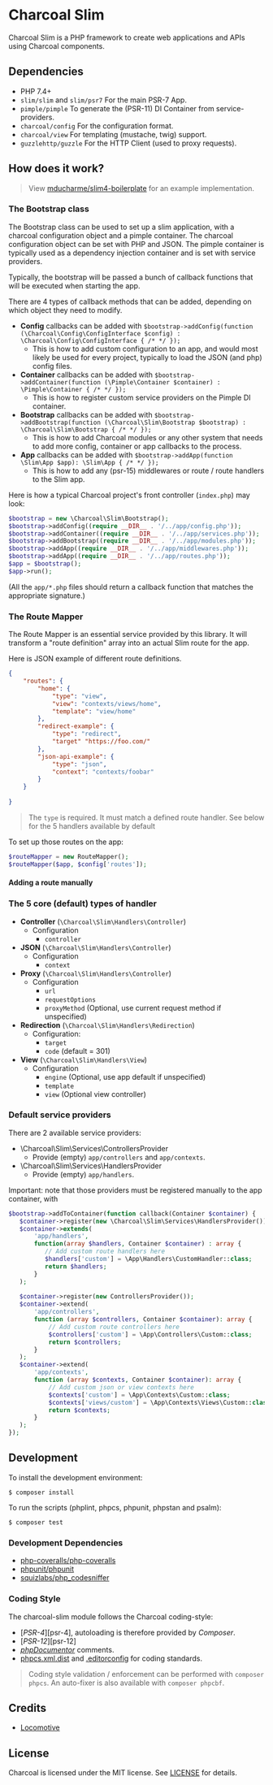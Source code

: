 Charcoal Slim
=============

Charcoal Slim is a PHP framework to create web applications and APIs using Charcoal components.

## Dependencies

- PHP 7.4+
- `slim/slim` and `slim/psr7` For the main PSR-7 App.
- `pimple/pimple` To generate the (PSR-11) DI Container from service-providers.
- `charcoal/config` For the configuration format.
- `charcoal/view` For templating (mustache, twig) support.
- `guzzlehttp/guzzle` For the HTTP Client (used to proxy requests).

## How does it work?

> View [mducharme/slim4-boilerplate](https://github.com/mducharme/slim4-boilerplate) for an example implementation.

### The Bootstrap class

The Bootstrap class can be used to set up a slim application, with a charcoal configuration object and a pimple container.
The charcoal configuration object can be set with PHP and JSON. The pimple container is typically used as a dependency 
injection container and is set with service providers.

Typically, the bootstrap will be passed a bunch of callback functions that will be executed when starting the app. 

There are 4 types of callback methods that can be added, depending on which object they need to modify.

- **Config** callbacks can be added with `$bootstrap->addConfig(function (\Charcoal\Config\ConfigInterface $config) : \Charcoal\Config\ConfigInterface { /* */ });`
  - This is how to add custom configuration to an app, and would most likely be used for every project, typically to load the JSON (and php) config files.
- **Container** callbacks can be added with `$bootstrap->addContainer(function (\Pimple\Container $container) : \Pimple\Container { /* */ });`
  - This is how to register custom service providers on the Pimple DI container.
- **Bootstrap** callbacks can be added with `$bootstrap->addBootstrap(function (\Charcoal\Slim\Bootstrap $bootstrap) : \Charcoal\Slim\Bootstrap { /* */ });`
  - This is how to add Charcoal modules or any other system that needs to add more config, container or app callbacks to the process.
- **App** callbacks can be added with `$bootstrap->addApp(function \Slim\App $app): \Slim\App { /* */ });`
  - This is how to add any (psr-15) middlewares or route / route handlers to the Slim app.

Here is how a typical Charcoal project's front controller (`index.php`) may look:

```php
$bootstrap = new \Charcoal\Slim\Bootstrap();
$bootstrap->addConfig((require __DIR__ . '/../app/config.php'));
$bootstrap->addContainer((require __DIR__ . '/../app/services.php'));
$bootstrap->addBootstrap((require __DIR__ . '/../app/modules.php'));
$bootstrap->addApp((require __DIR__ . '/../app/middlewares.php'));
$bootstrap->addApp((require __DIR__ . '/../app/routes.php'));
$app = $bootstrap();
$app->run();
```

(All the `app/*.php` files should return a callback function that matches the appropriate signature.)

### The Route Mapper

The Route Mapper is an essential service provided by this library. 
It will transform a "route definition" array into an actual Slim route for the app.

Here is JSON example of different route definitions.

```json
{
    "routes": {
        "home": {
            "type": "view",
            "view": "contexts/views/home",
            "template": "view/home"
        },
        "redirect-example": {
            "type": "redirect",
            "target" "https://foo.com/"
        },
        "json-api-example": {
            "type": "json",
            "context": "contexts/foobar"
        }
    }
    
}
```

> The `type` is required. It must match a defined route handler. See below for the 5 handlers available by default

To set up those routes on the app:

```php
$routeMapper = new RouteMapper();
$routeMapper($app, $config['routes']);
```

#### Adding a route manually


### The 5 core (default) types of handler

- **Controller** (`\Charcoal\Slim\Handlers\Controller`)
    - Configuration
        - `controller`
- **JSON** (`\Charcoal\Slim\Handlers\Controller`)
    - Configuration
        - `context`
- **Proxy** (`\Charcoal\Slim\Handlers\Controller`)
    - Configuration
        - `url`
        - `requestOptions`
        - `proxyMethod` (Optional, use current request method if unspecified)
- **Redirection** (`\Charcoal\Slim\Handlers\Redirection`)
    - Configuration:
        - `target`
        - `code` (default = 301)
- **View** (`\Charcoal\Slim\Handlers\View`)
    - Configuration
        - `engine` (Optional, use app default if unspecified)
        - `template`
        - `view` (Optional view controller)

### Default service providers

There are 2 available service providers:
- \Charcoal\Slim\Services\ControllersProvider
  - Provide (empty) `app/controllers` and `app/contexts`.
- \Charcoal\Slim\Services\HandlersProvider
  - Provide (empty) `app/handlers`.

 Important: note that those providers must be registered manually to the app container, with
 ```php
$bootstrap->addToContainer(function callback(Container $container) {
    $container->register(new \Charcoal\Slim\Services\HandlersProvider());
    $container->extends(
        'app/handlers', 
        function(array $handlers, Container $container) : array {
           // Add custom route handlers here
           $handlers['custom'] = \App\Handlers\CustomHandler::class;
           return $handlers;
        }
    );
     
    $container->register(new ControllersProvider());
    $container->extend(
        'app/controllers',
        function (array $controllers, Container $container): array {
            // Add custom route controllers here
            $controllers['custom'] = \App\Controllers\Custom::class;
            return $controllers;
        }
    );
    $container->extend(
        'app/contexts',
        function (array $contexts, Container $container): array {
            // Add custom json or view contexts here
            $contexts['custom'] = \App\Contexts\Custom::class;
            $contexts['views/custom'] = \App\Contexts\Views\Custom::class;
            return $contexts;
        }
    );
});


```


## Development

To install the development environment:

```shell
$ composer install
```

To run the scripts (phplint, phpcs, phpunit, phpstan and psalm):

```shell
$ composer test
```


### Development Dependencies

-   [php-coveralls/php-coveralls](phpcov)
-   [phpunit/phpunit](phpunit)
-   [squizlabs/php_codesniffer](phpcs)



### Coding Style

The charcoal-slim module follows the Charcoal coding-style:

-   [_PSR-4_][psr-4], autoloading is therefore provided by _Composer_.
-   [_PSR-12_][psr-12]
-   [_phpDocumentor_](http://phpdoc.org/) comments.
-   [phpcs.xml.dist](phpcs.xml.dist) and [.editorconfig](.editorconfig) for coding standards.

> Coding style validation / enforcement can be performed with `composer phpcs`. An auto-fixer is also available with `composer phpcbf`.



## Credits

-   [Locomotive](https://locomotive.ca/)

## License

Charcoal is licensed under the MIT license. See [LICENSE](LICENSE) for details.
